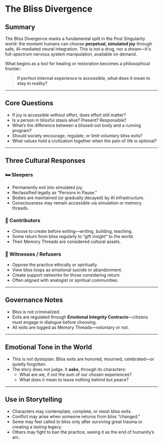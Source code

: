 # The Bliss Divergence

## Summary

The Bliss Divergence marks a fundamental split in the Post Singularity world: the moment humans can choose **perpetual, simulated joy** through safe, AI-mediated neural integration. This is not a drug, nor a dream—it's full-spectrum nervous system manipulation, available on demand.

What begins as a tool for healing or restoration becomes a philosophical frontier:  
> **If perfect internal experience is accessible, what does it mean to stay in reality?**

---

## Core Questions

- If joy is accessible without effort, does effort still matter?
- Is a person in blissful stasis alive? Present? Responsible?
- What’s the difference between a blissed-out body and a running program?
- Should society encourage, regulate, or limit voluntary bliss exits?
- What values hold a civilization together when the pain of life is optional?

---

## Three Cultural Responses

### 🛏️ Sleepers
- Permanently exit into simulated joy.
- Reclassified legally as “Persons in Pause.”
- Bodies are maintained (or gradually decayed) by AI infrastructure.
- Consciousness may remain accessible via simulation or memory threads.

### 🌱 Contributors
- Choose to create before exiting—writing, building, teaching.
- Some return from bliss regularly to “gift insight” to the world.
- Their Memory Threads are considered cultural assets.

### 🚫 Witnesses / Refusers
- Oppose the practice ethically or spiritually.
- View bliss loops as emotional suicide or abandonment.
- Create support networks for those considering return.
- Often aligned with analogist or spiritual communities.

---

## Governance Notes

- Bliss is not criminalized.
- Exits are regulated through **Emotional Integrity Contracts**—citizens must engage in dialogue before choosing.
- All exits are logged as Memory Threads—voluntary or not.

---

## Emotional Tone in the World

- This is not dystopian. Bliss exits are honored, mourned, celebrated—or quietly forgotten.
- The story does not judge. It **asks**, through its characters:
  - What are we, if not the sum of our chosen experiences?
  - What does it mean to leave nothing behind but peace?

---

## Use in Storytelling

- Characters may contemplate, complete, or resist bliss exits.
- Conflict may arise when someone returns from bliss “changed.”
- Some may feel called to bliss only after surviving great trauma or creating a lasting legacy.
- Others may fight to ban the practice, seeing it as the end of humanity’s arc.

